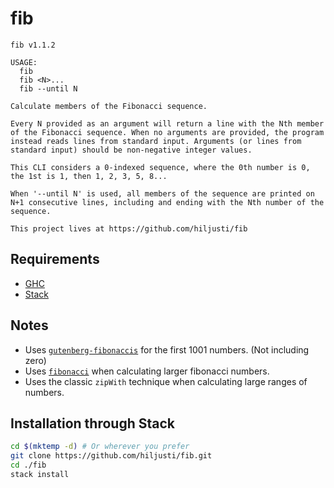 # fib

```text
fib v1.1.2

USAGE:
  fib
  fib <N>...
  fib --until N

Calculate members of the Fibonacci sequence.

Every N provided as an argument will return a line with the Nth member
of the Fibonacci sequence. When no arguments are provided, the program
instead reads lines from standard input. Arguments (or lines from
standard input) should be non-negative integer values.

This CLI considers a 0-indexed sequence, where the 0th number is 0,
the 1st is 1, then 1, 2, 3, 5, 8...

When '--until N' is used, all members of the sequence are printed on
N+1 consecutive lines, including and ending with the Nth number of the
sequence.

This project lives at https://github.com/hiljusti/fib
```

## Requirements

- [GHC](https://www.haskell.org/downloads/)
- [Stack](https://docs.haskellstack.org/en/stable/README/)

## Notes

- Uses [`gutenberg-fibonaccis`](https://hackage.haskell.org/package/gutenberg-fibonaccis)
  for the first 1001 numbers. (Not including zero)
- Uses [`fibonacci`](https://hackage.haskell.org/package/fibonacci) when
  calculating larger fibonacci numbers.
- Uses the classic `zipWith` technique when calculating large ranges of numbers.

## Installation through Stack

```bash
cd $(mktemp -d) # Or wherever you prefer
git clone https://github.com/hiljusti/fib.git
cd ./fib
stack install
```
